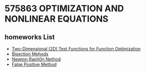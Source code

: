 # 575863 OPTIMIZATION AND NONLINEAR EQUATIONS

## homeworks List
- [Two-Dimensional (2D) Test Functions for Function Optimization](https://colab.research.google.com/drive/1Hf0S5UukexChqyNs7cs1Q0nnDS9-UDes)
- [Bisection Mehods](https://github.com/tao-Isaman/575863-OPTIMIZATION-AND-NONLINEAR-EQUATIONS/blob/main/bisection.py)
- [Newton Raph0n Nethod](https://colab.research.google.com/drive/10DQt5HDjHwmFHerXlhmTLv0GPpwwZGDw?authuser=2#scrollTo=iCbdUgJOwbIc)
- [False Positive Method](https://colab.research.google.com/drive/1N9NrjuABR9m_mQuAwOnKfM97q0joI_K6?authuser=2#scrollTo=W4HOM1TTdjdZ)


